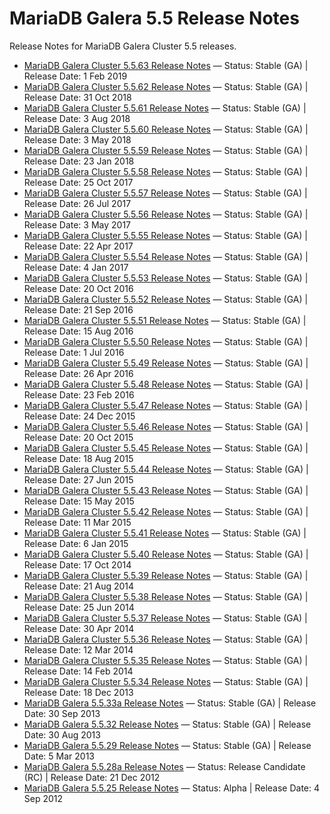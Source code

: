 # MariaDB Galera 5.5 Release Notes

Release Notes for MariaDB Galera Cluster 5.5 releases.

- [MariaDB Galera Cluster 5.5.63 Release Notes](/replication/galera-cluster/mariadb-galera-cluster-releases/mariadb-galera-55-release-notes/mariadb-galera-cluster-5563-release-notes/) — Status: Stable (GA) | Release Date: 1 Feb 2019
- [MariaDB Galera Cluster 5.5.62 Release Notes](/replication/galera-cluster/mariadb-galera-cluster-releases/mariadb-galera-55-release-notes/mariadb-galera-cluster-5562-release-notes/) — Status: Stable (GA) | Release Date: 31 Oct 2018
- [MariaDB Galera Cluster 5.5.61 Release Notes](/replication/galera-cluster/mariadb-galera-cluster-releases/mariadb-galera-55-release-notes/mariadb-galera-cluster-5561-release-notes/) — Status: Stable (GA) | Release Date: 3 Aug 2018
- [MariaDB Galera Cluster 5.5.60 Release Notes](/replication/galera-cluster/mariadb-galera-cluster-releases/mariadb-galera-55-release-notes/mariadb-galera-cluster-5560-release-notes/) — Status: Stable (GA) | Release Date: 3 May 2018
- [MariaDB Galera Cluster 5.5.59 Release Notes](/replication/galera-cluster/mariadb-galera-cluster-releases/mariadb-galera-55-release-notes/mariadb-galera-cluster-5559-release-notes/) — Status: Stable (GA) | Release Date: 23 Jan 2018
- [MariaDB Galera Cluster 5.5.58 Release Notes](/replication/galera-cluster/mariadb-galera-cluster-releases/mariadb-galera-55-release-notes/mariadb-galera-cluster-5558-release-notes/) — Status: Stable (GA) | Release Date: 25 Oct 2017
- [MariaDB Galera Cluster 5.5.57 Release Notes](/replication/galera-cluster/mariadb-galera-cluster-releases/mariadb-galera-55-release-notes/mariadb-galera-cluster-5557-release-notes/) — Status: Stable (GA) | Release Date: 26 Jul 2017
- [MariaDB Galera Cluster 5.5.56 Release Notes](/replication/galera-cluster/mariadb-galera-cluster-releases/mariadb-galera-55-release-notes/mariadb-galera-cluster-5556-release-notes/) — Status: Stable (GA) | Release Date: 3 May 2017
- [MariaDB Galera Cluster 5.5.55 Release Notes](/replication/galera-cluster/mariadb-galera-cluster-releases/mariadb-galera-55-release-notes/mariadb-galera-cluster-5555-release-notes/) — Status: Stable (GA) | Release Date: 22 Apr 2017
- [MariaDB Galera Cluster 5.5.54 Release Notes](/replication/galera-cluster/mariadb-galera-cluster-releases/mariadb-galera-55-release-notes/mariadb-galera-cluster-5554-release-notes/) — Status: Stable (GA) | Release Date: 4 Jan 2017
- [MariaDB Galera Cluster 5.5.53 Release Notes](/replication/galera-cluster/mariadb-galera-cluster-releases/mariadb-galera-55-release-notes/mariadb-galera-cluster-5553-release-notes/) — Status: Stable (GA) | Release Date: 20 Oct 2016
- [MariaDB Galera Cluster 5.5.52 Release Notes](/replication/galera-cluster/mariadb-galera-cluster-releases/mariadb-galera-55-release-notes/mariadb-galera-cluster-5552-release-notes/) — Status: Stable (GA) | Release Date: 21 Sep 2016
- [MariaDB Galera Cluster 5.5.51 Release Notes](/replication/galera-cluster/mariadb-galera-cluster-releases/mariadb-galera-55-release-notes/mariadb-galera-cluster-5551-release-notes/) — Status: Stable (GA) | Release Date: 15 Aug 2016
- [MariaDB Galera Cluster 5.5.50 Release Notes](/replication/galera-cluster/mariadb-galera-cluster-releases/mariadb-galera-55-release-notes/mariadb-galera-cluster-5550-release-notes/) — Status: Stable (GA) | Release Date: 1 Jul 2016
- [MariaDB Galera Cluster 5.5.49 Release Notes](/replication/galera-cluster/mariadb-galera-cluster-releases/mariadb-galera-55-release-notes/mariadb-galera-cluster-5549-release-notes/) — Status: Stable (GA) | Release Date: 26 Apr 2016
- [MariaDB Galera Cluster 5.5.48 Release Notes](/replication/galera-cluster/mariadb-galera-cluster-releases/mariadb-galera-55-release-notes/mariadb-galera-cluster-5548-release-notes/) — Status: Stable (GA) | Release Date: 23 Feb 2016
- [MariaDB Galera Cluster 5.5.47 Release Notes](/replication/galera-cluster/mariadb-galera-cluster-releases/mariadb-galera-55-release-notes/mariadb-galera-cluster-5547-release-notes/) — Status: Stable (GA) | Release Date: 24 Dec 2015
- [MariaDB Galera Cluster 5.5.46 Release Notes](/replication/galera-cluster/mariadb-galera-cluster-releases/mariadb-galera-55-release-notes/mariadb-galera-cluster-5546-release-notes/) — Status: Stable (GA) | Release Date: 20 Oct 2015
- [MariaDB Galera Cluster 5.5.45 Release Notes](/replication/galera-cluster/mariadb-galera-cluster-releases/mariadb-galera-55-release-notes/mariadb-galera-cluster-5545-release-notes/) — Status: Stable (GA) | Release Date: 18 Aug 2015
- [MariaDB Galera Cluster 5.5.44 Release Notes](/replication/galera-cluster/mariadb-galera-cluster-releases/mariadb-galera-55-release-notes/mariadb-galera-cluster-5544-release-notes/) — Status: Stable (GA) | Release Date: 27 Jun 2015
- [MariaDB Galera Cluster 5.5.43 Release Notes](/replication/galera-cluster/mariadb-galera-cluster-releases/mariadb-galera-55-release-notes/mariadb-galera-cluster-5543-release-notes/) — Status: Stable (GA) | Release Date: 15 May 2015
- [MariaDB Galera Cluster 5.5.42 Release Notes](/replication/galera-cluster/mariadb-galera-cluster-releases/mariadb-galera-55-release-notes/mariadb-galera-cluster-5542-release-notes/) — Status: Stable (GA) | Release Date: 11 Mar 2015
- [MariaDB Galera Cluster 5.5.41 Release Notes](/replication/galera-cluster/mariadb-galera-cluster-releases/mariadb-galera-55-release-notes/mariadb-galera-cluster-5541-release-notes/) — Status: Stable (GA) | Release Date: 6 Jan 2015
- [MariaDB Galera Cluster 5.5.40 Release Notes](/replication/galera-cluster/mariadb-galera-cluster-releases/mariadb-galera-55-release-notes/mariadb-galera-cluster-5540-release-notes/) — Status: Stable (GA) | Release Date: 17 Oct 2014
- [MariaDB Galera Cluster 5.5.39 Release Notes](/replication/galera-cluster/mariadb-galera-cluster-releases/mariadb-galera-55-release-notes/mariadb-galera-cluster-5539-release-notes/) — Status: Stable (GA) | Release Date: 21 Aug 2014
- [MariaDB Galera Cluster 5.5.38 Release Notes](/replication/galera-cluster/mariadb-galera-cluster-releases/mariadb-galera-55-release-notes/mariadb-galera-cluster-5538-release-notes/) — Status: Stable (GA) | Release Date: 25 Jun 2014
- [MariaDB Galera Cluster 5.5.37 Release Notes](/replication/galera-cluster/mariadb-galera-cluster-releases/mariadb-galera-55-release-notes/mariadb-galera-cluster-5537-release-notes/) — Status: Stable (GA) | Release Date: 30 Apr 2014
- [MariaDB Galera Cluster 5.5.36 Release Notes](/replication/galera-cluster/mariadb-galera-cluster-releases/mariadb-galera-55-release-notes/mariadb-galera-cluster-5536-release-notes/) — Status: Stable (GA) | Release Date: 12 Mar 2014
- [MariaDB Galera Cluster 5.5.35 Release Notes](/replication/galera-cluster/mariadb-galera-cluster-releases/mariadb-galera-55-release-notes/mariadb-galera-cluster-5535-release-notes/) — Status: Stable (GA) | Release Date: 14 Feb 2014
- [MariaDB Galera Cluster 5.5.34 Release Notes](/replication/galera-cluster/mariadb-galera-cluster-releases/mariadb-galera-55-release-notes/mariadb-galera-cluster-5534-release-notes/) — Status: Stable (GA) | Release Date: 18 Dec 2013
- [MariaDB Galera 5.5.33a Release Notes](/replication/galera-cluster/mariadb-galera-cluster-releases/mariadb-galera-55-release-notes/mariadb-galera-5533a-release-notes/) — Status: Stable (GA) | Release Date: 30 Sep 2013
- [MariaDB Galera 5.5.32 Release Notes](/replication/galera-cluster/mariadb-galera-cluster-releases/mariadb-galera-55-release-notes/mariadb-galera-5532-release-notes/) — Status: Stable (GA) | Release Date: 30 Aug 2013
- [MariaDB Galera 5.5.29 Release Notes](/replication/galera-cluster/mariadb-galera-cluster-releases/mariadb-galera-55-release-notes/mariadb-galera-5529-release-notes/) — Status: Stable (GA) | Release Date: 5 Mar 2013
- [MariaDB Galera 5.5.28a Release Notes](/replication/galera-cluster/mariadb-galera-cluster-releases/mariadb-galera-55-release-notes/mariadb-galera-5528a-release-notes/) — Status: Release Candidate (RC) | Release Date: 21 Dec 2012
- [MariaDB Galera 5.5.25 Release Notes](/replication/galera-cluster/mariadb-galera-cluster-releases/mariadb-galera-55-release-notes/mariadb-galera-5525-release-notes/) — Status: Alpha | Release Date: 4 Sep 2012